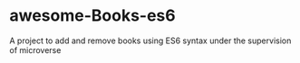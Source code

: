 # awesome-Books-es6
 A project to add and remove books using  ES6 syntax under the supervision of microverse

